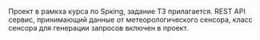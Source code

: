 Проект в рамкха курса по Spкing, задание ТЗ прилагается. REST API сервис, принимающий данные от метеорологического сенсора, класс сенсора для генерации запросов включен в проект. 
